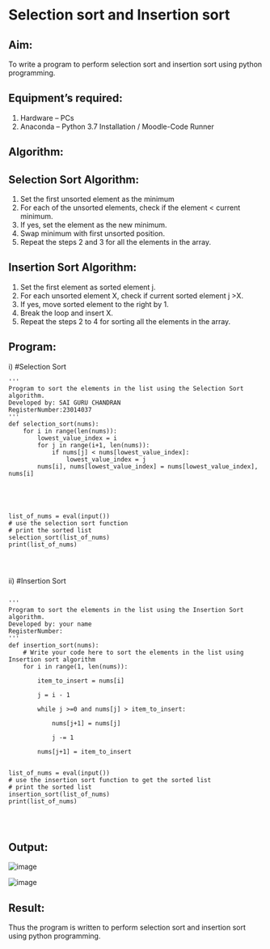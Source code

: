 # Selection sort and Insertion sort
## Aim:
To write a program to perform selection sort and insertion sort using python programming.
## Equipment’s required:
1.	Hardware – PCs
2.	Anaconda – Python 3.7 Installation / Moodle-Code Runner
## Algorithm:
## Selection Sort Algorithm:
1.	Set the first unsorted element as the minimum
2.	For each of the unsorted elements, check if the element < current minimum.
3.	If yes, set the element as the new minimum.
4.	Swap minimum with first unsorted position.
5.	Repeat the steps 2 and 3 for all the elements in the array.
## Insertion Sort Algorithm:
1.	Set the first element as sorted element j.
2.	For each unsorted element X, check if current sorted element j >X.
3.	If yes, move sorted element to the right by 1.
4.	Break the loop and insert X.
5.	Repeat the steps 2 to 4 for sorting all the elements in the array.
## Program:
i)	#Selection Sort
```
''' 
Program to sort the elements in the list using the Selection Sort algorithm.
Developed by: SAI GURU CHANDRAN
RegisterNumber:23014037 
'''
def selection_sort(nums):
    for i in range(len(nums)):
        lowest_value_index = i
        for j in range(i+1, len(nums)):
            if nums[j] < nums[lowest_value_index]:
                lowest_value_index = j
        nums[i], nums[lowest_value_index] = nums[lowest_value_index], nums[i]
    
    
    
    
    
list_of_nums = eval(input())
# use the selection sort function
# print the sorted list
selection_sort(list_of_nums)
print(list_of_nums)




```
ii)	#Insertion Sort
```

''' 
Program to sort the elements in the list using the Insertion Sort algorithm.
Developed by: your name
RegisterNumber: 
'''
def insertion_sort(nums):
    # Write your code here to sort the elements in the list using Insertion sort algorithm
    for i in range(1, len(nums)):
        
        item_to_insert = nums[i]
        
        j = i - 1
        
        while j >=0 and nums[j] > item_to_insert:
            
            nums[j+1] = nums[j]
            
            j -= 1
            
        nums[j+1] = item_to_insert
    
    
list_of_nums = eval(input())
# use the insertion sort function to get the sorted list
# print the sorted list
insertion_sort(list_of_nums)
print(list_of_nums)




```

## Output:
![image](https://github.com/Saiguruchandran/Sorting-Algorithm/assets/144870946/d1f425f3-3252-49e7-bdfc-e6d1f22cf4a5)

![image](https://github.com/Saiguruchandran/Sorting-Algorithm/assets/144870946/07dc06f1-b13f-4a6f-80c1-1d443d817fc6)

## Result:
Thus the program is written to perform selection sort and insertion sort using python programming.
